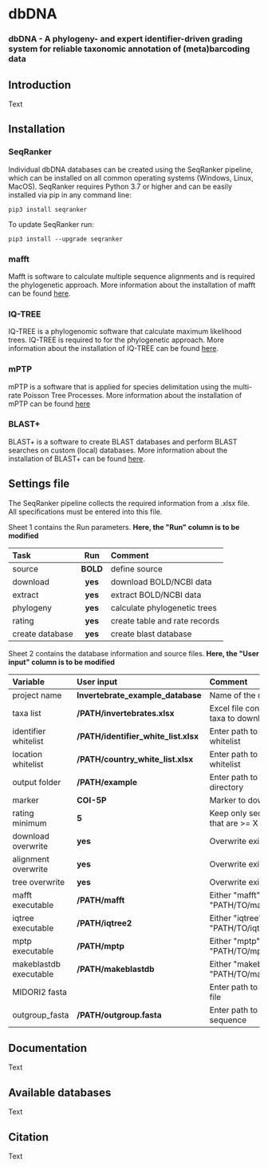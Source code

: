 # dbDNA
### dbDNA - A phylogeny- and expert identifier-driven grading system for reliable taxonomic annotation of (meta)barcoding data

## Introduction

Text

## Installation
### SeqRanker
Individual dbDNA databases can be created using the SeqRanker pipeline, which can be installed on all common operating systems (Windows, Linux, MacOS). SeqRanker requires Python 3.7 or higher and can be easily installed via pip in any command line:

`pip3 install seqranker`

To update SeqRanker run:

`pip3 install --upgrade seqranker`

### mafft
Mafft is software to calculate multiple sequence alignments and is required the phylogenetic approach. More information about the installation of mafft can be found [here](https://mafft.cbrc.jp/alignment/software/).

### IQ-TREE
IQ-TREE is a phylogenomic software that calculate maximum likelihood trees. IQ-TREE is required to for the phylogenetic approach. More information about the installation of IQ-TREE can be found [here](https://github.com/iqtree/iqtree2).

### mPTP
mPTP is a software that is applied for species delimitation using the multi-rate Poisson Tree Processes. More information about the installation of mPTP can be found [here](https://github.com/Pas-Kapli/mptp)

### BLAST+
BLAST+ is a software to create BLAST databases and perform BLAST searches on custom (local) databases. More information about the installation of BLAST+ can be found [here](https://blast.ncbi.nlm.nih.gov/doc/blast-help/downloadblastdata.html#downloadblastdata).

## Settings file

The SeqRanker pipeline collects the required information from a .xlsx file. All specifications must be entered into this file.

Sheet 1 contains the Run parameters. **Here, the "Run" column is to be modified**

| **Task**          | **Run** | **Comment**                       |
|:------------------|:-------:|:----------------------------------|
| source            | **BOLD**    | define source                     |
| download          | **yes**      | download BOLD/NCBI data          |
| extract           | **yes**      | extract BOLD/NCBI data           |
| phylogeny         | **yes**     | calculate phylogenetic trees      |
| rating            | **yes**     | create table and rate records     |
| create database   | **yes**     | create blast database             |

Sheet 2 contains the database information and source files. **Here, the "User input" column is to be modified**

| **Variable**          | **User input**          | **Comment**                               | **Options** |
|:----------------------|:------------------------|:------------------------------------------|:------------|
| project name          | **Invertebrate_example_database** | Name of the database                  | string      |
| taxa list             | **/PATH/invertebrates.xlsx** | Excel file containing taxa to download    | PATH        |
| identifier whitelist  | **/PATH/identifier_white_list.xlsx** | Enter path to identifier whitelist | PATH        |
| location whitelist    | **/PATH/country_white_list.xlsx** | Enter path to location whitelist   | PATH        |
| output folder         | **/PATH/example**           | Enter path to output directory             | PATH        |
| marker                | **COI-5P**                   | Marker to download                         | string      |
| rating minimum        | **5**                       | Keep only sequences that are >= X          | yes / no    |
| download overwrite    | **yes**                     | Overwrite existing files?                  | yes / no    |
| alignment overwrite   | **yes**                     | Overwrite existing files?                  | yes / no    |
| tree overwrite        | **yes**                     | Overwrite existing files?                  | yes / no    |
| mafft executable      | **/PATH/mafft**             | Either "mafft" or "PATH/TO/mafft"           | PATH        |
| iqtree executable     | **/PATH/iqtree2**           | Either "iqtree" or "PATH/TO/iqtree"         | PATH        |
| mptp executable       | **/PATH/mptp**              | Either "mptp" or "PATH/TO/mptp"             | PATH        |
| makeblastdb executable | **/PATH/makeblastdb**      | Either "makeblastdb" or "PATH/TO/makeblastdb" | PATH        |
| MIDORI2 fasta         |                          | Enter path to MDORI2 file                  | PATH        |
| outgroup_fasta        | **/PATH/outgroup.fasta**    | Enter path to outgroup sequence             | PATH        |


## Documentation

Text

## Available databases

Text

## Citation

Text

